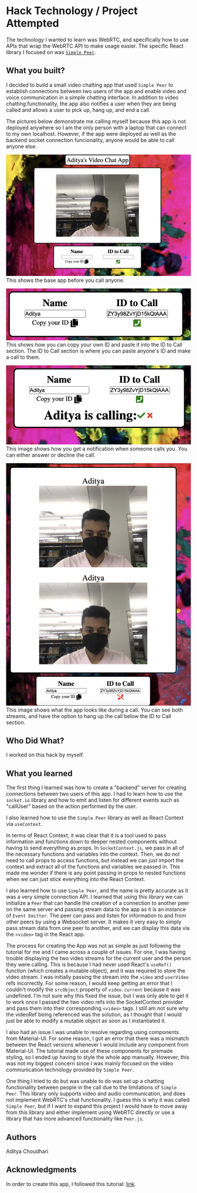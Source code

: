 # Hack Technology / Project Attempted
The technology I wanted to learn was WebRTC, and specifically how to use APIs that wrap the WebRTC API to make usage easier. The specific React library I focused on was [`Simple Peer`](https://github.com/feross/simple-peer).

## What you built? 

I decided to build a small video chatting app that used `Simple Peer` to establish connections between two users of the app and enable video and voice communication in a simple chatting interface. In addition to video chatting functionality, the app also notifies a user when they are being called and allows a user to pick up, hang up, and end a call. 

The pictures below demonstrate me calling myself because this app is not deployed anywhere so I am the only person with a laptop that can connect to my own localhost. However, if the app were deployed as well as the backend socket connection funcionality, anyone would be able to call anyone else. 

![](./images/basic.png)
This shows the base app before you call anyone.

![](./images/call.png)
This shows how you can copy your own ID and paste it into the ID to Call section. The ID to Call section is where you can paste anyone's ID and make a call to them.

![](./images/pickup.png)
This image shows how you get a notification when someone calls you. You can either answer or decline the call.

![](./images/duringcall.png)
This image shows what the app looks like during a call. You can see both streams, and have the option to hang up the call below the ID to Call section. 

## Who Did What?

I worked on this hack by myself. 

## What you learned

The first thing I learned was how to create a "backend" server for creating connections between two users of this app. I had to learn how to use the `socket.io` library and how to emit and listen for different events such as "callUser" based on the action performed by the user. 

I also learned how to use the `Simple Peer` library as well as React Context via `useContext`. 

In terms of React Context, it was clear that it is a tool used to pass information and functions down to deeper nested components without having to send everything as props. In `SocketContext.js`, we pass in all of the necessary functions and variables into the context. Then, we do not need to call props to access functions, but instead we can just import the context and extract all of the functions and variables we passed in. This made me wonder if there is any point passing in props to nested functions when we can just stick everything into the React Context. 

I also learned how to use `Simple Peer`, and the name is pretty accurate as it was a very simple connection API. I learned that using this library we can initialize a `Peer` that can handle the creation of a connection to another peer on the same server and passing stream data to the app as it is an instance of `Event Emitter`. The peer can pass and listen for information to and from other peers by using a Websocket server. It makes it very easy to simply pass stream data from one peer to another, and we can display this data via the `<video>` tag in the React app. 

The process for creating the App was not as simple as just following the tutorial for me and I came across a couple of issues. For one, I was having trouble displaying the two video streams for the current user and the person they were calling. This is because I had never used React's `useRef()` function (which creates a mutable object), and it was required to store the video stream. I was initially passing the stream into the `video` and `userVideo` refs incorrectly. For some reason, I would keep getting an error that I couldn't modify the `srcObject` property of `video.current` because it was undefined. I'm not sure why this fixed the issue, but I was only able to get it to work once I passed the two video refs into the SocketContext provider and pass them into their corresponding `<video>` tags. I still am not sure why the videoRef being referenced was the solution, as I thought that I would just be able to modify a mutable object as soon as I instantiated it. 

I also had an issue I was unable to resolve regarding using components from Material-UI. For some reason, I got an error that there was a mismatch between the React versions whenever I would include any component from Material-UI. The tutorial made use of these components for premade styling, so I ended up having to style the whole app manually. However, this was not my biggest concern since I was mainly focused on the video communication technology provided by `Simple Peer`. 

One thing I tried to do but was unable to do was set up a chatting functionality between people in the call due to the limitations of `Simple Peer`. This library only supports video and audio communication, and does not implement WebRTC's chat functionality. I guess this is why it was called `Simple Peer`, but if I want to expand this project I would have to move away from this library and either implement using WebRTC directly or use a library that has more advanced functionality like `Peer.js`.  

## Authors

Aditya Choudhari

## Acknowledgments

In order to create this app, I followed this tutorial: [link](https://www.youtube.com/watch?v=oxFr7we3LC8&ab_channel=JavaScriptMastery).
